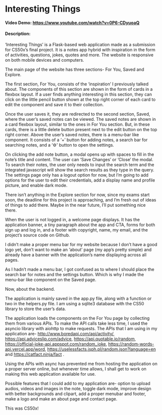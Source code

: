 # Interesting Things
#### Video Demo:  https://www.youtube.com/watch?v=0P6-CDyuoaQ
#### Description:
‘Interesting Things’ is a Flask-based web application made as a submission for CS50x’s final project. It is a notes app hybrid with inspiration in the form of activities, questions, jokes, quotes and more. The website is responsive on both mobile devices and computers.

The main page of the website has three sections- For You, Saved and Explore.

The first section, For You, consists of the ‘inspiration’ I previously talked about. The components of this section are shown in the form of cards in a flexbox layout. If a user finds anything interesting in this section, they can click on the little pencil button shown at the top right corner of each card to edit the component and save it to their collection.

Once the user saves it, they are redirected to the second section, Saved, where the user’s saved notes can be viewed. The saved notes are shown in a card flexbox layout, similar to the ones in For You section. But, in these cards, there is a little delete button present next to the edit button on the top right corner. 
Above the user’s saved notes, there is a menu-bar like component. It consists of a ‘+’ button for adding notes, a search bar for searching notes, and a ‘⚙' button to open the settings.

On clicking the add note button, a modal opens up with spaces to fill in the note’s title and content. The user can ‘Save Changes’ or ‘Close’ the modal.
To search their notes, the user only needs to input the search term and the integrated javascript will show the search results as they type in the query.
The settings page only has a logout option for now, but I’m going to add options for the user to edit their credentials, add a display name and profile picture, and enable dark mode.

There isn’t anything in the Explore section for now, since my exams start soon, the deadline for this project is approaching, and I’m fresh out of ideas of things to add there. Maybe in the near future, I’ll put something nice there.

When the user is not logged in, a welcome page displays. It has the application banner, a tiny paragraph about the app and CTA, forms for both sign up and log in, and a footer with copyright, name, my email, and the project’s source code on Github.

I didn’t make a proper menu bar for my website because I don’t have a good logo yet, don’t want to make an ‘about’ page (my app’s pretty simple) and already have a banner with the application’s name displaying across all pages.

As I hadn’t made a menu bar, I got confused as to where I should place the search bar for notes and the settings button. Which is why I made the menu-bar like component on the Saved page.

Now, about the backend.

The application is mainly saved in the app.py file, along with a function or two in the helpers.py file. I am using a sqlite3 database with the CS50 library to store the user’s data.

The application loads the components on the For You page by collecting them from various APIs. To make the API calls take less time, I used the asyncio library with aiohttp to make requests. The APIs that I am using in my application are- http://www.boredapi.com/api/activity/, https://api.adviceslip.com/advice, https://api.quotable.io/random, https://official-joke-api.appspot.com/random_joke, https://random-words-api.vercel.app/word,
https://uselessfacts.jsph.pl/random.json?language=en and https://catfact.ninja/fact .

Using the APIs with async has prevented me from hosting the application on a proper server online, but whenever time allows, I shall get to work on making this web application available for use.

Possible features that I could add to my application are- option to upload audios, videos and images in the note, toggle dark mode, improve design with better backgrounds and clipart, add a proper menubar and footer, make a logo and make an about page and contact page.

This was CS50x!
